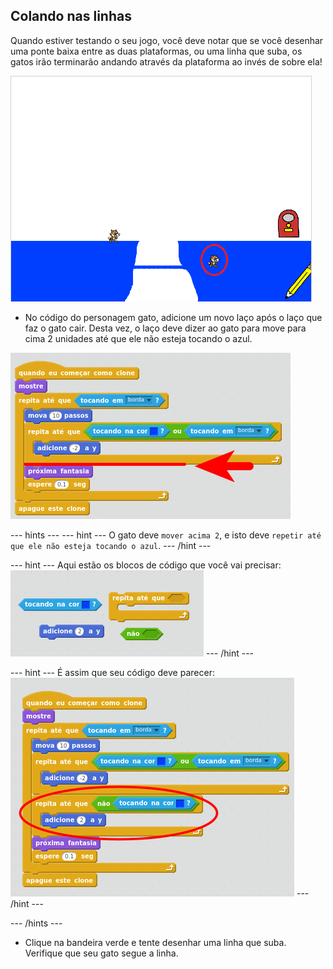 ## Colando nas linhas

Quando estiver testando o seu jogo, você deve notar que se você desenhar uma ponte baixa entre as duas plataformas, ou uma linha que suba, os gatos irão terminarão andando através da plataforma ao invés de sobre ela!

![Gatos andando através da plataforma](images/cat-walk-through-platform.png)

+ No código do personagem gato, adicione um novo laço após o laço que faz o gato cair. Desta vez, o laço deve dizer ao gato para move para cima 2 unidades até que ele não esteja tocando o azul.

![Adicione código aqui](images/add-code-here.png)

--- hints ---
--- hint ---
O gato deve `mover acima 2`, e isto deve `repetir até que ele não esteja tocando o azul`.
--- /hint ---

--- hint ---
Aqui estão os blocos de código que você vai precisar:
![Dica movendo acima](images/move-up-hint.png)
--- /hint ---  

--- hint ---
É assim que seu código deve parecer:
![Solução movendo acima](images/move-up-solution.png)
--- /hint ---

--- /hints ---

+ Clique na bandeira verde e tente desenhar uma linha que suba. Verifique que seu gato segue a linha.
